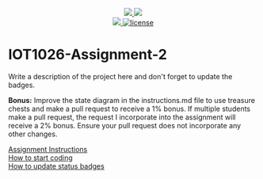 <p align="center">
	<a href="https://github.com/RoshanKarki/IOT1026-Assignment-2/actions/workflows/ci.yml">
    <img src="https://github.com/RoshanKarki/IOT1026-Assignment-2/actions/workflows/ci.yml/badge.svg"/>
    </a>
	<a href="https://github.com/RoshanKarki/IOT1026-Assignment-2/actions/workflows/formatting.yml">
    <img src="https://github.com/RoshanKarki/IOT1026-Assignment-2/actions/workflows/formatting.yml/badge.svg"/>
	<br/>
    <a href="https://codecov.io/gh/RoshanKarki/IOT1026-Assignment-2" > 
    <img src="https://codecov.io/gh/RoshanKarki/IOT1026-Assignment-2/branch/main/graph/badge.svg?token=JS0857X5JD"/>
	<img title="MIT License" alt="license" src="https://img.shields.io/badge/license-MIT-informational?style=flat-square">		
    </a>
</p>

# IOT1026-Assignment-2

Write a description of the project here and don't forget to update the badges.

**Bonus:** Improve the state diagram in the instructions.md file to use treasure chests and make a pull request to receive a 1% bonus. If multiple students make a pull request, the request I incorporate into the assignment will receive a 2% bonus. Ensure your pull request does not incorporate any other changes.

[Assignment Instructions](docs/instructions.md)  
[How to start coding](docs/how-to-use.md)  
[How to update status badges](docs/how-to-update-badges.md)
